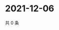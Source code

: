 # 2021-12-06

共 0 条

<!-- BEGIN WEIBO -->
<!-- 最后更新时间 Mon Dec 06 2021 19:00:37 GMT+0800 (China Standard Time) -->

<!-- END WEIBO -->
